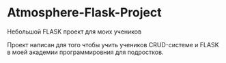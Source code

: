 # Atmosphere-Flask-Project
Небольшой FLASK проект для моих учеников

Проект написан для того чтобы учить учеников CRUD-системе и FLASK в моей академии программировния для подростков.

